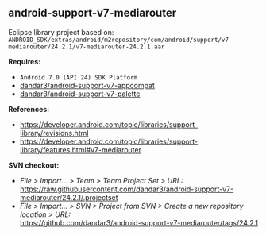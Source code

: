 ## android-support-v7-mediarouter

Eclipse library project based on:<br/>
`ANDROID_SDK/extras/android/m2repository/com/android/support/v7-mediarouter/24.2.1/v7-mediarouter-24.2.1.aar`

**Requires:**
- `Android 7.0 (API 24) SDK Platform`
- [dandar3/android-support-v7-appcompat](https://github.com/dandar3/android-support-v7-appcompat/tree/24.2.1)
- [dandar3/android-support-v7-palette](https://github.com/dandar3/android-support-v7-palette/tree/24.2.1)

**References:**
- https://developer.android.com/topic/libraries/support-library/revisions.html
- https://developer.android.com/topic/libraries/support-library/features.html#v7-mediarouter

**SVN checkout:**
- _File > Import... > Team > Team Project Set > URL:_<br/>
  https://raw.githubusercontent.com/dandar3/android-support-v7-mediarouter/24.2.1/.projectset
- _File > Import... > SVN > Project from SVN > Create a new repository location > URL:_<br/>
  https://github.com/dandar3/android-support-v7-mediarouter/tags/24.2.1